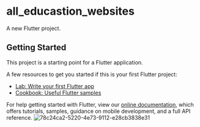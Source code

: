 # all_educastion_websites

A new Flutter project.

## Getting Started

This project is a starting point for a Flutter application.

A few resources to get you started if this is your first Flutter project:

- [Lab: Write your first Flutter app](https://flutter.dev/docs/get-started/codelab)
- [Cookbook: Useful Flutter samples](https://flutter.dev/docs/cookbook)

For help getting started with Flutter, view our
[online documentation](https://flutter.dev/docs), which offers tutorials,
samples, guidance on mobile development, and a full API reference.
![78c24ca2-5220-4e73-9112-e28cb3838e31](https://user-images.githubusercontent.com/111674552/209754595-6ada4f5e-6936-401b-a9a1-9e2525b72796.jpg)

